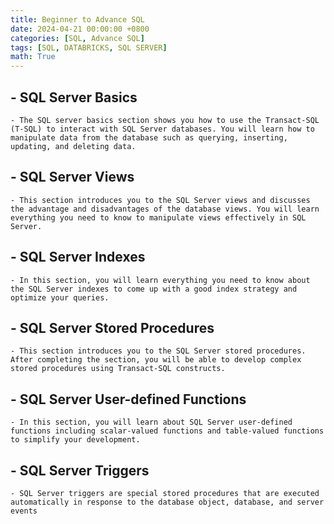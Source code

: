 ```yaml
---
title: Beginner to Advance SQL
date: 2024-04-21 00:00:00 +0800
categories: [SQL, Advance SQL]
tags: [SQL, DATABRICKS, SQL SERVER]
math: True
---
```


## - SQL Server Basics  
    - The SQL server basics section shows you how to use the Transact-SQL (T-SQL) to interact with SQL Server databases. You will learn how to manipulate data from the database such as querying, inserting, updating, and deleting data.
## - SQL Server Views  
    - This section introduces you to the SQL Server views and discusses the advantage and disadvantages of the database views. You will learn everything you need to know to manipulate views effectively in SQL Server.
## - SQL Server Indexes  
    - In this section, you will learn everything you need to know about the SQL Server indexes to come up with a good index strategy and optimize your queries.
## - SQL Server Stored Procedures  
    - This section introduces you to the SQL Server stored procedures. After completing the section, you will be able to develop complex stored procedures using Transact-SQL constructs.
## - SQL Server User-defined Functions  
    - In this section, you will learn about SQL Server user-defined functions including scalar-valued functions and table-valued functions to simplify your development.
## - SQL Server Triggers 
    - SQL Server triggers are special stored procedures that are executed automatically in response to the database object, database, and server events